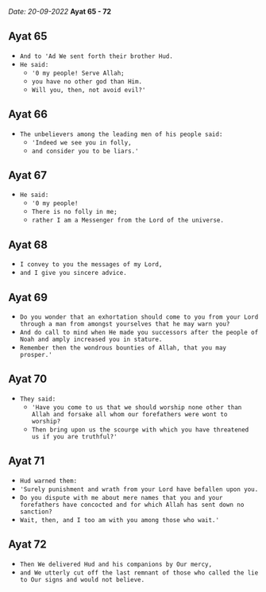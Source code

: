 *Date: 20-09-2022*
**Ayat 65 - 72**

## Ayat 65

- `And to 'Ad We sent forth their brother Hud.`
- `He said:`
  - `'0 my people! Serve Allah;`
  - `you have no other god than Him.`
  - `Will you, then, not avoid evil?'`

## Ayat 66

- `The unbelievers among the leading men of his people said:`
  - `'Indeed we see you in folly,`
  - `and consider you to be liars.'`

## Ayat 67

- `He said:`
  - `'0 my people!`
  - `There is no folly in me;`
  - `rather I am a Messenger from the Lord of the universe.`

## Ayat 68

- `I convey to you the messages of my Lord,`
- `and I give you sincere advice.`

## Ayat 69

- `Do you wonder that an exhortation should come to you from your Lord through a man from amongst yourselves that he may warn you?`
- `And do call to mind when He made you successors after the people of Noah and amply increased you in stature.`
- `Remember then the wondrous bounties of Allah, that you may prosper.'`

## Ayat 70

- `They said:`
  - `'Have you come to us that we should worship none other than Allah and forsake all whom our forefathers were wont to worship?`
  - `Then bring upon us the scourge with which you have threatened us if you are truthful?'`


## Ayat 71

- `Hud warned them:`
- `'Surely punishment and wrath from your Lord have befallen upon you.`
- `Do you dispute with me about mere names that you and your forefathers have concocted and for which Allah has sent down no sanction?`
- `Wait, then, and I too am with you among those who wait.'`

## Ayat 72

- `Then We delivered Hud and his companions by Our mercy,`
- `and We utterly cut off the last remnant of those who called the lie to Our signs and would not believe.`